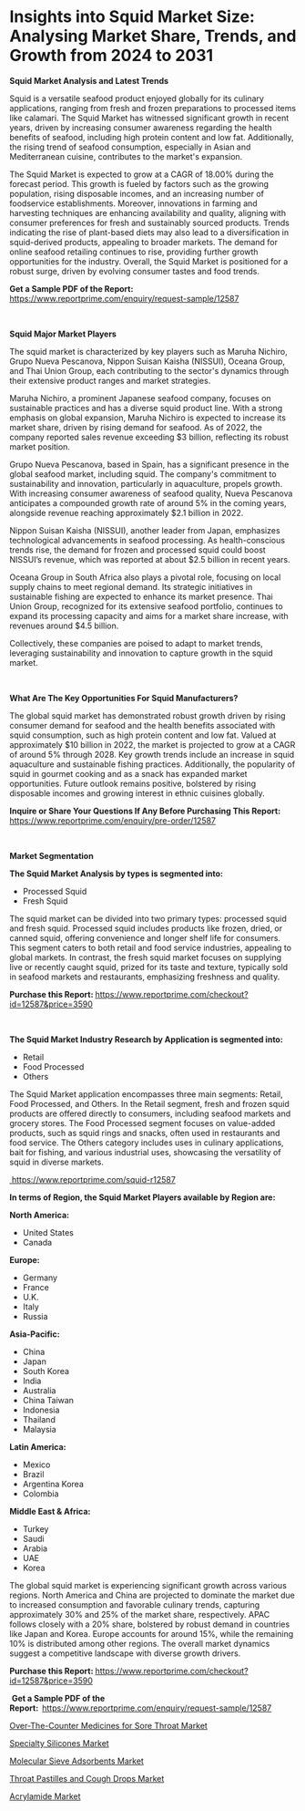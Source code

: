 <p><h1>Insights into Squid Market Size: Analysing Market Share, Trends, and Growth from 2024 to 2031</h1></p><p><strong>Squid Market Analysis and Latest Trends</strong></p>
<p><p>Squid is a versatile seafood product enjoyed globally for its culinary applications, ranging from fresh and frozen preparations to processed items like calamari. The Squid Market has witnessed significant growth in recent years, driven by increasing consumer awareness regarding the health benefits of seafood, including high protein content and low fat. Additionally, the rising trend of seafood consumption, especially in Asian and Mediterranean cuisine, contributes to the market's expansion.</p><p>The Squid Market is expected to grow at a CAGR of 18.00% during the forecast period. This growth is fueled by factors such as the growing population, rising disposable incomes, and an increasing number of foodservice establishments. Moreover, innovations in farming and harvesting techniques are enhancing availability and quality, aligning with consumer preferences for fresh and sustainably sourced products. Trends indicating the rise of plant-based diets may also lead to a diversification in squid-derived products, appealing to broader markets. The demand for online seafood retailing continues to rise, providing further growth opportunities for the industry. Overall, the Squid Market is positioned for a robust surge, driven by evolving consumer tastes and food trends.</p></p>
<p><strong>Get a Sample PDF of the Report:&nbsp;</strong> <a href="https://www.reportprime.com/enquiry/request-sample/12587">https://www.reportprime.com/enquiry/request-sample/12587</a></p>
<p>&nbsp;</p>
<p><strong>Squid Major Market Players</strong></p>
<p><p>The squid market is characterized by key players such as Maruha Nichiro, Grupo Nueva Pescanova, Nippon Suisan Kaisha (NISSUI), Oceana Group, and Thai Union Group, each contributing to the sector's dynamics through their extensive product ranges and market strategies.</p><p>Maruha Nichiro, a prominent Japanese seafood company, focuses on sustainable practices and has a diverse squid product line. With a strong emphasis on global expansion, Maruha Nichiro is expected to increase its market share, driven by rising demand for seafood. As of 2022, the company reported sales revenue exceeding $3 billion, reflecting its robust market position.</p><p>Grupo Nueva Pescanova, based in Spain, has a significant presence in the global seafood market, including squid. The company's commitment to sustainability and innovation, particularly in aquaculture, propels growth. With increasing consumer awareness of seafood quality, Nueva Pescanova anticipates a compounded growth rate of around 5% in the coming years, alongside revenue reaching approximately $2.1 billion in 2022.</p><p>Nippon Suisan Kaisha (NISSUI), another leader from Japan, emphasizes technological advancements in seafood processing. As health-conscious trends rise, the demand for frozen and processed squid could boost NISSUI’s revenue, which was reported at about $2.5 billion in recent years. </p><p>Oceana Group in South Africa also plays a pivotal role, focusing on local supply chains to meet regional demand. Its strategic initiatives in sustainable fishing are expected to enhance its market presence. Thai Union Group, recognized for its extensive seafood portfolio, continues to expand its processing capacity and aims for a market share increase, with revenues around $4.5 billion.</p><p>Collectively, these companies are poised to adapt to market trends, leveraging sustainability and innovation to capture growth in the squid market.</p></p>
<p>&nbsp;</p>
<p><strong>What Are The Key Opportunities For Squid Manufacturers?</strong></p>
<p><p>The global squid market has demonstrated robust growth driven by rising consumer demand for seafood and the health benefits associated with squid consumption, such as high protein content and low fat. Valued at approximately $10 billion in 2022, the market is projected to grow at a CAGR of around 5% through 2028. Key growth trends include an increase in squid aquaculture and sustainable fishing practices. Additionally, the popularity of squid in gourmet cooking and as a snack has expanded market opportunities. Future outlook remains positive, bolstered by rising disposable incomes and growing interest in ethnic cuisines globally.</p></p>
<p><strong>Inquire or Share Your Questions If Any Before Purchasing This Report:</strong> <a href="https://www.reportprime.com/enquiry/pre-order/12587">https://www.reportprime.com/enquiry/pre-order/12587</a></p>
<p>&nbsp;</p>
<p><strong>Market Segmentation</strong></p>
<p><strong>The Squid Market Analysis by types is segmented into:</strong></p>
<p><ul><li>Processed Squid</li><li>Fresh Squid</li></ul></p>
<p><p>The squid market can be divided into two primary types: processed squid and fresh squid. Processed squid includes products like frozen, dried, or canned squid, offering convenience and longer shelf life for consumers. This segment caters to both retail and food service industries, appealing to global markets. In contrast, the fresh squid market focuses on supplying live or recently caught squid, prized for its taste and texture, typically sold in seafood markets and restaurants, emphasizing freshness and quality.</p></p>
<p><strong>Purchase this Report:&nbsp;</strong><a href="https://www.reportprime.com/checkout?id=12587&price=3590">https://www.reportprime.com/checkout?id=12587&price=3590</a></p>
<p>&nbsp;</p>
<p><strong>The Squid Market Industry Research by Application is segmented into:</strong></p>
<p><ul><li>Retail</li><li>Food Processed</li><li>Others</li></ul></p>
<p><p>The Squid Market application encompasses three main segments: Retail, Food Processed, and Others. In the Retail segment, fresh and frozen squid products are offered directly to consumers, including seafood markets and grocery stores. The Food Processed segment focuses on value-added products, such as squid rings and snacks, often used in restaurants and food service. The Others category includes uses in culinary applications, bait for fishing, and various industrial uses, showcasing the versatility of squid in diverse markets.</p></p>
<p><a href="https://www.reportprime.com/squid-r12587">&nbsp;https://www.reportprime.com/squid-r12587</a></p>
<p><strong>In terms of Region, the Squid Market Players available by Region are:</strong></p>
<p>
    <p> <strong> North America: </strong>
        <ul>
            <li>United States</li>
            <li>Canada</li>
        </ul>
        </p> 
    <p> <strong> Europe: </strong>
        <ul>
            <li>Germany</li>
            <li>France</li>
            <li>U.K.</li>
            <li>Italy</li>
            <li>Russia</li>
        </ul>
        </p> 
    <p> <strong> Asia-Pacific: </strong>
        <ul>
            <li>China</li>
            <li>Japan</li>
            <li>South Korea</li>
            <li>India</li>
            <li>Australia</li>
            <li>China Taiwan</li>
            <li>Indonesia</li>
            <li>Thailand</li>
            <li>Malaysia</li>
        </ul>
        </p> 
    <p> <strong> Latin America: </strong>
        <ul>
            <li>Mexico</li>
            <li>Brazil</li>
            <li>Argentina Korea</li>
            <li>Colombia</li>
        </ul>
        </p> 
    <p> <strong> Middle East & Africa: </strong>
        <ul>
            <li>Turkey</li>
            <li>Saudi</li>
            <li>Arabia</li>
            <li>UAE</li>
            <li>Korea</li>
        </ul>
    </p>
    </p>
<p><p>The global squid market is experiencing significant growth across various regions. North America and China are projected to dominate the market due to increased consumption and favorable culinary trends, capturing approximately 30% and 25% of the market share, respectively. APAC follows closely with a 20% share, bolstered by robust demand in countries like Japan and Korea. Europe accounts for around 15%, while the remaining 10% is distributed among other regions. The overall market dynamics suggest a competitive landscape with diverse growth drivers.</p></p>
<p><strong>Purchase this Report: </strong><a href="https://www.reportprime.com/checkout?id=12587&price=3590">https://www.reportprime.com/checkout?id=12587&price=3590</a></p>
<p>&nbsp;<strong>Get a Sample PDF of the Report:&nbsp;&nbsp;</strong><a href="https://www.reportprime.com/enquiry/request-sample/12587">https://www.reportprime.com/enquiry/request-sample/12587</a></p>
<p><strong></strong></p>
<p><p><a href="https://issuu.com/reportprime-2/docs/over-the-counter-medicines-for-sore_122ea38b21bf2c">Over-The-Counter Medicines for Sore Throat Market</a></p><p><a href="https://www.linkedin.com/pulse/what-influencing-future-specialty-silicones-market-0kqle?trackingId=ry5Ro1qTStC5PBxUvB1w8g%3D%3D">Specialty Silicones Market</a></p><p><a href="https://medium.com/@sam.gray5456/emerging-market-trends-and-regional-analysis-of-molecular-sieve-adsorbents-market-forecasted-for-322cfb14d7cc">Molecular Sieve Adsorbents Market</a></p><p><a href="https://issuu.com/reportprime-2/docs/throat-pastilles-and-cough-drops-ma_508d9283a07a62">Throat Pastilles and Cough Drops Market</a></p><p><a href="https://medium.com/@hernandezdorothy026/acrylamide-market-size-share-analysis-growth-trends-forecast-2024-2031-0ef1147f66f8">Acrylamide Market</a></p></p>
